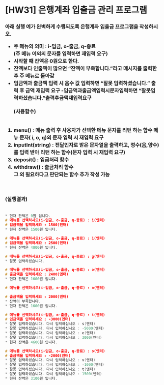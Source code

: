 # [HW31] 은행계좌 입출금 관리 프로그램


<h3>

아래 실행 예가 완벽하게 수행되도록 은행계좌 입출금 프로그램을 작성하시오.</br>

- 주 메뉴의 의미 : i-입금, o-출금, q-종료</br>
(주 메뉴 이외의 문자를 입력하면 재입력 요구)</br>
- 시작할 때 잔액은 0원으로 한다.</br>
- 잔액보다 인출액이 많으면 “잔액이 부족합니다.”라고 메시지를 출력한 후 주 메뉴로 돌아감</br>
- 입금액과 출금액 입력 시 음수 값 입력하면 “잘못 입력하셨습니다.” 출력 후 금액 재입력 요구 -입금액과출금액입력시문자입력하면 “잘못입력하셨습니다.”출력후금액재입력요구
</br></br>
(사용함수)</br></br>
1. menu() : 메뉴 출력 후 사용자가 선택한 메뉴 문자를 리턴 하는 함수 메뉴 문자( i, o, q)외 문자 입력 시 재입력 요구</br>
2. inputInt(string) : 전달인자로 받은 문자열을 출력하고, 정수(음,양수)를 입력 받아 리턴 하는 함수(문자 입력 시 재입력 요구)</br>
3. deposit() : 입금처리 함수</br>
4. withdraw() : 출금처리 함수</br>
그 외 필요하다고 판단되는 함수 추가 작성 가능


</br></br>
(실행결과)
</br></br></h3>

```cpp
* 현재 잔액은 0원 입니다.
# 메뉴를 선택하시오(i-입금, o-출금, q-종료) : i(엔터) 
# 입금액을 입력하세요 : 1500(엔터)
* 현재 잔액은 1500원 입니다.

# 메뉴를 선택하시오(i-입금, o-출금, q-종료) : i(엔터) 
# 입금액을 입력하세요 : 2500(엔터)
* 현재 잔액은 4000원 입니다.

# 메뉴를 선택하시오(i-입금, o-출금, q-종료) : g(엔터) 
* 잘못 입력하셨습니다.

# 메뉴를 선택하시오(i-입금, o-출금, q-종료) : o(엔터) 
# 출금액을 입력하세요 : 2400(엔터)
* 현재 잔액은 1600원 입니다.

# 메뉴를 선택하시오(i-입금, o-출금, q-종료) : o(엔터)

# 출금액을 입력하세요 : 2000(엔터) 
* 잔액이 부족합니다.
* 현재 잔액은 1600원 입니다.

# 메뉴를 선택하시오(i-입금, o-출금, q-종료) : i(엔터)
# 입금액을 입력하세요 : -3000(엔터)
* 잘못 입력하셨습니다. 다시 입력하십시오 : s(엔터)
* 잘못 입력하셨습니다. 다시 입력하십시오 : -5000(엔터) 
* 잘못 입력하셨습니다. 다시 입력하십시오 : e(엔터)
* 잘못 입력하셨습니다. 다시 입력하십시오 : 3000(엔터) 
* 현재 잔액은 4600원 입니다.

# 메뉴를 선택하시오(i-입금, o-출금, q-종료) : o(엔터)
# 출금액을 입력하세요 : -2000(엔터)
* 잘못 입력하셨습니다. 다시 입력하십시오 : v(엔터)
* 잘못 입력하셨습니다. 다시 입력하십시오 : -1000(엔터) 
* 잘못 입력하셨습니다. 다시 입력하십시오 : t(엔터)
* 잘못 입력하셨습니다. 다시 입력하십시오 : 1500(엔터) 
* 현재 잔액은 3100원 입니다.
```